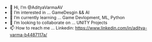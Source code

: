 - 👋 Hi, I’m @AdityaVarmaAV
- 👀 I’m interested in ... GameDesgin && AI
- 🌱 I’m currently learning ... Game Devlopment, ML, Python
- 💞️ I’m looking to collaborate on ... UNITY Projects
- 📫 How to reach me ... Linkedin: https://www.linkedin.com/in/aditya-varma-b4487117a/

<!---
AdityaVarmaAV/AdityaVarmaAV is a ✨ special ✨ repository because its `README.md` (this file) appears on your GitHub profile.
You can click the Preview link to take a look at your changes.
--->
